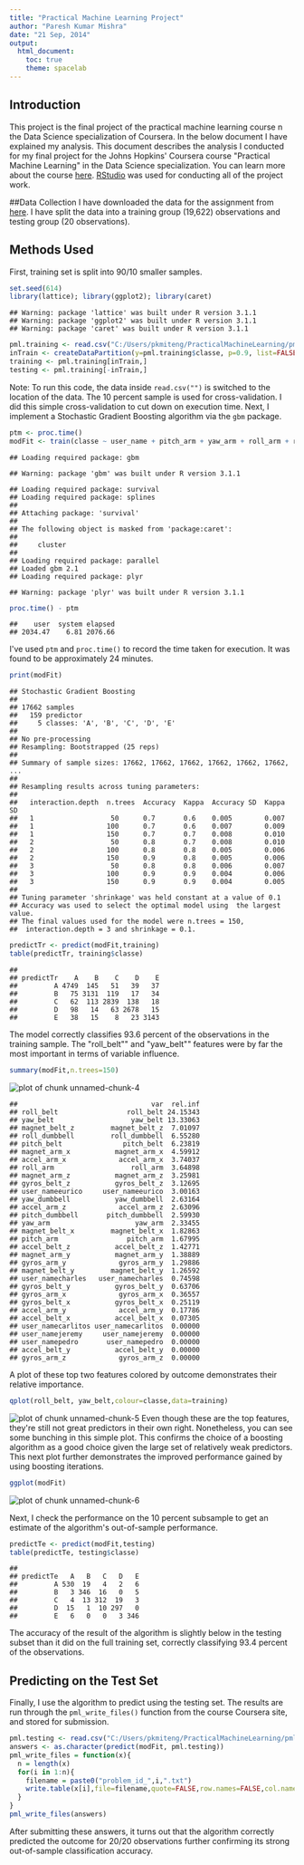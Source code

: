 ```yaml
---
title: "Practical Machine Learning Project"
author: "Paresh Kumar Mishra"
date: "21 Sep, 2014"
output: 
  html_document:
    toc: true
    theme: spacelab
---
```

## Introduction
This project is the final project of the practical machine learning course n the Data Science specialization of Coursera.
In the below document I have explained my analysis.
This document describes the analysis I conducted for my final project for the Johns Hopkins' Coursera course "Practical Machine Learning" in the Data Science specialization.  You can learn more about the course [here](https://www.coursera.org/course/predmachlearn).
[RStudio](http://www.rstudio.com) was used for conducting all of the project work.  

##Data Collection
I have downloaded the data for the  assignment from [here](http://groupware.les.inf.puc-rio.br/har). I have split the data into a training group (19,622) observations and testing group (20 observations).    

## Methods Used
First, training set is split into 90/10 smaller samples.  

```r
set.seed(614)
library(lattice); library(ggplot2); library(caret)
```

```
## Warning: package 'lattice' was built under R version 3.1.1
## Warning: package 'ggplot2' was built under R version 3.1.1
## Warning: package 'caret' was built under R version 3.1.1
```

```r
pml.training <- read.csv("C:/Users/pkmiteng/PracticalMachineLearning/pml-training.csv")
inTrain <- createDataPartition(y=pml.training$classe, p=0.9, list=FALSE)
training <- pml.training[inTrain,]
testing <- pml.training[-inTrain,]
```
Note: To run this code, the data inside `read.csv("")` is switched to the location of the data.   The  10 percent sample is used for cross-validation.  I did this simple cross-validation  to cut down on execution time.
Next, I implement a Stochastic Gradient Boosting algorithm via the `gbm` package.

```r
ptm <- proc.time()
modFit <- train(classe ~ user_name + pitch_arm + yaw_arm + roll_arm + roll_belt + pitch_belt + yaw_belt + gyros_belt_x + gyros_belt_y + gyros_belt_z + accel_belt_x + accel_belt_y + accel_belt_z + magnet_belt_x + magnet_belt_y + magnet_belt_z + gyros_arm_x + gyros_arm_y + gyros_arm_z + accel_arm_x + accel_arm_y + accel_arm_z + magnet_arm_x + magnet_arm_y + magnet_arm_z + roll_dumbbell + pitch_dumbbell + yaw_dumbbell, method="gbm", data=training, verbose=FALSE)
```

```
## Loading required package: gbm
```

```
## Warning: package 'gbm' was built under R version 3.1.1
```

```
## Loading required package: survival
## Loading required package: splines
## 
## Attaching package: 'survival'
## 
## The following object is masked from 'package:caret':
## 
##     cluster
## 
## Loading required package: parallel
## Loaded gbm 2.1
## Loading required package: plyr
```

```
## Warning: package 'plyr' was built under R version 3.1.1
```

```r
proc.time() - ptm
```

```
##    user  system elapsed 
## 2034.47    6.81 2076.66
```
 I've used `ptm` and `proc.time()` to record the time taken for execution. It was found to be approximately 24 minutes.

```r
print(modFit)
```

```
## Stochastic Gradient Boosting 
## 
## 17662 samples
##   159 predictor
##     5 classes: 'A', 'B', 'C', 'D', 'E' 
## 
## No pre-processing
## Resampling: Bootstrapped (25 reps) 
## 
## Summary of sample sizes: 17662, 17662, 17662, 17662, 17662, 17662, ... 
## 
## Resampling results across tuning parameters:
## 
##   interaction.depth  n.trees  Accuracy  Kappa  Accuracy SD  Kappa SD
##   1                   50      0.7       0.6    0.005        0.007   
##   1                  100      0.7       0.6    0.007        0.009   
##   1                  150      0.7       0.7    0.008        0.010   
##   2                   50      0.8       0.7    0.008        0.010   
##   2                  100      0.8       0.8    0.005        0.006   
##   2                  150      0.9       0.8    0.005        0.006   
##   3                   50      0.8       0.8    0.006        0.007   
##   3                  100      0.9       0.9    0.004        0.006   
##   3                  150      0.9       0.9    0.004        0.005   
## 
## Tuning parameter 'shrinkage' was held constant at a value of 0.1
## Accuracy was used to select the optimal model using  the largest value.
## The final values used for the model were n.trees = 150,
##  interaction.depth = 3 and shrinkage = 0.1.
```

```r
predictTr <- predict(modFit,training)
table(predictTr, training$classe)
```

```
##          
## predictTr    A    B    C    D    E
##         A 4749  145   51   39   37
##         B   75 3131  119   17   34
##         C   62  113 2839  138   18
##         D   98   14   63 2678   15
##         E   38   15    8   23 3143
```
The model correctly classifies 93.6 percent of the observations in the training sample.  The "roll_belt"" and "yaw_belt"" features were by far the most important in terms of variable influence.  

```r
summary(modFit,n.trees=150)
```

![plot of chunk unnamed-chunk-4](figure/unnamed-chunk-4.png) 

```
##                                 var  rel.inf
## roll_belt                 roll_belt 24.15343
## yaw_belt                   yaw_belt 13.33063
## magnet_belt_z         magnet_belt_z  7.01097
## roll_dumbbell         roll_dumbbell  6.55280
## pitch_belt               pitch_belt  6.23819
## magnet_arm_x           magnet_arm_x  4.59912
## accel_arm_x             accel_arm_x  3.74037
## roll_arm                   roll_arm  3.64898
## magnet_arm_z           magnet_arm_z  3.25981
## gyros_belt_z           gyros_belt_z  3.12695
## user_nameeurico     user_nameeurico  3.00163
## yaw_dumbbell           yaw_dumbbell  2.63164
## accel_arm_z             accel_arm_z  2.63096
## pitch_dumbbell       pitch_dumbbell  2.59930
## yaw_arm                     yaw_arm  2.33455
## magnet_belt_x         magnet_belt_x  1.82863
## pitch_arm                 pitch_arm  1.67995
## accel_belt_z           accel_belt_z  1.42771
## magnet_arm_y           magnet_arm_y  1.38889
## gyros_arm_y             gyros_arm_y  1.29886
## magnet_belt_y         magnet_belt_y  1.26592
## user_namecharles   user_namecharles  0.74598
## gyros_belt_y           gyros_belt_y  0.63706
## gyros_arm_x             gyros_arm_x  0.36557
## gyros_belt_x           gyros_belt_x  0.25119
## accel_arm_y             accel_arm_y  0.17786
## accel_belt_x           accel_belt_x  0.07305
## user_namecarlitos user_namecarlitos  0.00000
## user_namejeremy     user_namejeremy  0.00000
## user_namepedro       user_namepedro  0.00000
## accel_belt_y           accel_belt_y  0.00000
## gyros_arm_z             gyros_arm_z  0.00000
```

A plot of these top two features colored by outcome demonstrates their relative importance.  

```r
qplot(roll_belt, yaw_belt,colour=classe,data=training)
```

![plot of chunk unnamed-chunk-5](figure/unnamed-chunk-5.png) 
Even though these are the top features, they're still not great predictors in their own right.  Nonetheless, you can see some bunching in this simple plot.  This confirms the choice of a boosting algorithm as a good choice given the large set of relatively weak predictors.  This next plot further demonstrates the improved performance gained by using boosting iterations.


```r
ggplot(modFit)
```

![plot of chunk unnamed-chunk-6](figure/unnamed-chunk-6.png) 

Next, I check the performance on the 10 percent subsample to get an estimate of the algorithm's out-of-sample performance.

```r
predictTe <- predict(modFit,testing)
table(predictTe, testing$classe)
```

```
##          
## predictTe   A   B   C   D   E
##         A 530  19   4   2   6
##         B   3 346  16   0   5
##         C   4  13 312  19   3
##         D  15   1  10 297   0
##         E   6   0   0   3 346
```
The accuracy of the result of the algorithm is slightly below in the testing subset than it did on the full training set, correctly classifying 93.4 percent of the observations.

## Predicting on the Test Set
Finally, I use the algorithm to predict using the testing set.  The results are run through the `pml_write_files()` function from the course Coursera site, and stored for submission.  

```r
pml.testing <- read.csv("C:/Users/pkmiteng/PracticalMachineLearning/pml-testing.csv")
answers <- as.character(predict(modFit, pml.testing))
pml_write_files = function(x){
  n = length(x)
  for(i in 1:n){
    filename = paste0("problem_id_",i,".txt")
    write.table(x[i],file=filename,quote=FALSE,row.names=FALSE,col.names=FALSE)
  }
}
pml_write_files(answers)
```
After submitting these answers, it turns out that the algorithm correctly predicted the outcome for 20/20 observations further confirming its strong out-of-sample classification accuracy.  
